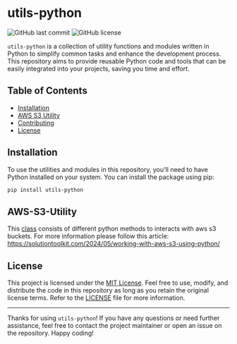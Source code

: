 # utils-python

![GitHub last commit](https://img.shields.io/github/last-commit/azam-akram/utils-python)
![GitHub license](https://img.shields.io/github/license/azam-akram/utils-python)

`utils-python` is a collection of utility functions and modules written in Python to simplify common tasks and enhance the development process. This repository aims to provide reusable Python code and tools that can be easily integrated into your projects, saving you time and effort.

## Table of Contents

- [Installation](#installation)
- [AWS S3 Utility](#AWS-S3-Utility)
- [Contributing](#contributing)
- [License](#license)

## Installation

To use the utilities and modules in this repository, you'll need to have Python installed on your system. You can install the package using pip:

```bash
pip install utils-python
```

## AWS-S3-Utility
This [class](https://github.com/azam-akram/utils-python/tree/main/aws-utils/s3-utils) consists of different python methods to interacts with aws s3 buckets. For more information please follow this article: https://solutiontoolkit.com/2024/05/working-with-aws-s3-using-python/

## License

This project is licensed under the [MIT License](LICENSE). Feel free to use, modify, and distribute the code in this repository as long as you retain the original license terms. Refer to the [LICENSE](LICENSE) file for more information.

---

Thanks for using `utils-python`! If you have any questions or need further assistance, feel free to contact the project maintainer or open an issue on the repository. Happy coding!
